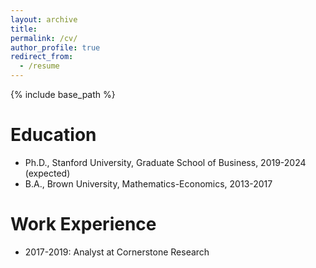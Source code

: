 ```yaml
---
layout: archive
title: 
permalink: /cv/
author_profile: true
redirect_from:
  - /resume
---
```


{% include base_path %}

Education
======
* Ph.D., Stanford University, Graduate School of Business, 2019-2024 (expected)
* B.A., Brown University, Mathematics-Economics, 2013-2017

Work Experience
======
* 2017-2019: Analyst at Cornerstone Research
  <!-- * Analyzed data -->

<!-- * Fall 2015: Research Assistant
  * Github University
  * Duties included: Merging pull requests
  * Supervisor: Professor Hub
  
Skills
======
* Skill 1
* Skill 2
  * Sub-skill 2.1
  * Sub-skill 2.2
  * Sub-skill 2.3
* Skill 3

Publications
======
  <ul>{% for post in site.publications %}
    {% include archive-single-cv.html %}
  {% endfor %}</ul>
  
Talks
======
  <ul>{% for post in site.talks %}
    {% include archive-single-talk-cv.html %}
  {% endfor %}</ul>
  
Teaching
======
  <ul>{% for post in site.teaching %}
    {% include archive-single-cv.html %}
  {% endfor %}</ul>
  
Service and leadership
======
* Currently signed in to 43 different slack teams -->
